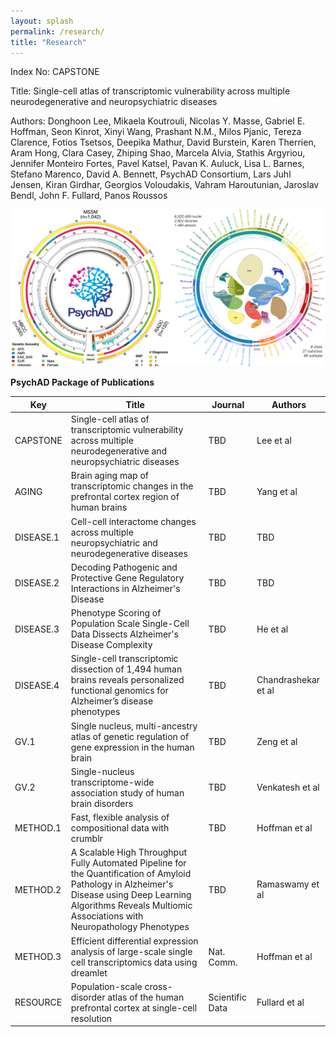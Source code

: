 ```yaml
---
layout: splash
permalink: /research/
title: "Research"
---
```



Index No: CAPSTONE

Title: Single-cell atlas of transcriptomic vulnerability across multiple neurodegenerative and neuropsychiatric diseases

Authors: Donghoon Lee, Mikaela Koutrouli, Nicolas Y. Masse, Gabriel E. Hoffman, Seon Kinrot, Xinyi Wang, Prashant N.M., Milos Pjanic, Tereza Clarence, Fotios Tsetsos, Deepika Mathur, David Burstein, Karen Therrien, Aram Hong, Clara Casey, Zhiping Shao, Marcela Alvia, Stathis Argyriou, Jennifer Monteiro Fortes, Pavel Katsel, Pavan K. Auluck, Lisa L. Barnes, Stefano Marenco, David A. Bennett, PsychAD Consortium, Lars Juhl Jensen, Kiran Girdhar, Georgios Voloudakis, Vahram Haroutunian, Jaroslav Bendl, John F. Fullard, Panos Roussos

![Capstone](assets/images/PsychAD_Graphical_Abstract.png)


**PsychAD Package of Publications**

| Key | Title | Journal | Authors |
| --- | --- | --- | --- |
| CAPSTONE | Single-cell atlas of transcriptomic vulnerability across multiple neurodegenerative and neuropsychiatric diseases | TBD | Lee et al |
| AGING | Brain aging map of transcriptomic changes in the prefrontal cortex region of human brains | TBD | Yang et al |
| DISEASE.1 | Cell-cell interactome changes across multiple neuropsychiatric and neurodegenerative diseases | TBD | TBD |
| DISEASE.2 | Decoding Pathogenic and Protective Gene Regulatory Interactions in Alzheimer's Disease | TBD | TBD |
| DISEASE.3 | Phenotype Scoring of Population Scale Single-Cell Data Dissects Alzheimer's Disease Complexity | TBD | He et al |
| DISEASE.4 | Single-cell transcriptomic dissection of 1,494 human brains reveals personalized functional genomics for Alzheimer’s disease phenotypes | TBD | Chandrashekar et al |
| GV.1 | Single nucleus, multi-ancestry atlas of genetic regulation of gene expression in the human brain | TBD | Zeng et al |
| GV.2 | Single-nucleus transcriptome-wide association study of human brain disorders | TBD | Venkatesh et al |
| METHOD.1 | Fast, flexible analysis of compositional data with crumblr | TBD | Hoffman et al |
| METHOD.2 | A Scalable High Throughput Fully Automated Pipeline for the Quantification of Amyloid Pathology in Alzheimer's Disease using Deep Learning Algorithms Reveals Multiomic Associations with Neuropathology Phenotypes | TBD | Ramaswamy et al |
| METHOD.3 | Efficient differential expression analysis of large-scale single cell transcriptomics data using dreamlet | Nat. Comm. | Hoffman et al |
| RESOURCE | Population-scale cross-disorder atlas of the human prefrontal cortex at single-cell resolution | Scientific Data | Fullard et al |
